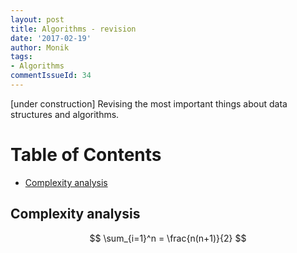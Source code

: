 ```yaml
---
layout: post
title: Algorithms - revision
date: '2017-02-19'
author: Monik
tags:
- Algorithms
commentIssueId: 34
---
```

<div class="bg-info panel-body" markdown="1">
[under construction]
Revising the most important things about data structures and algorithms.
</div>

# Table of Contents
  * [Complexity analysis](#complexity)

## Complexity analysis <a id="complexity"></a>

$$
\sum_{i=1}^n = \frac{n(n+1)}{2}
$$